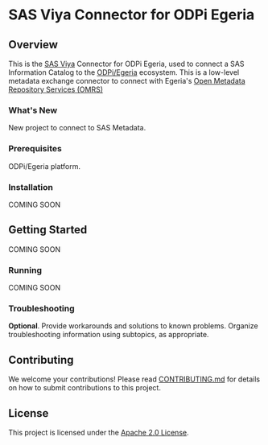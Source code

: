 # SAS Viya Connector for ODPi Egeria

## Overview

This is the [SAS Viya](https://www.sas.com/sas-viya) Connector for ODPi Egeria, used to connect a SAS Information Catalog to the [ODPi/Egeria](https://github.com/odpi/egeria) ecosystem.  This is a low-level metadata exchange connector to connect with Egeria's [Open Metadata Repository Services (OMRS)](https://egeria.odpi.org/open-metadata-implementation/repository-services/)

### What's New

New project to connect to SAS Metadata.

### Prerequisites

ODPi/Egeria platform.

### Installation

COMING SOON 

## Getting Started

COMING SOON

### Running

COMING SOON

### Troubleshooting

**Optional**. Provide workarounds and solutions to known problems. Organize troubleshooting information using subtopics, as appropriate.

## Contributing

We welcome your contributions! Please read [CONTRIBUTING.md](CONTRIBUTING.md) for details on how to submit contributions to this project. 

## License

This project is licensed under the [Apache 2.0 License](LICENSE).
